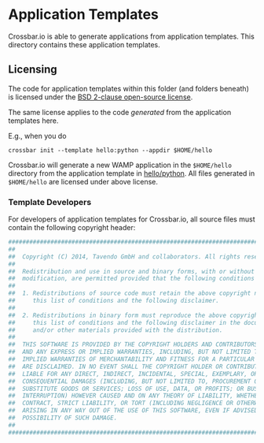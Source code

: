 # Application Templates

Crossbar.io is able to generate applications from application templates. This directory
contains these application templates.

## Licensing

The code for application templates within this folder (and folders beneath) is licensed under the [BSD 2-clause open-source license](http://opensource.org/licenses/BSD-2-Clause).

The same license applies to the code *generated* from the application templates here.

E.g., when you do

	crossbar init --template hello:python --appdir $HOME/hello

Crossbar.io will generate a new WAMP application in the `$HOME/hello` directory from the application template in [hello/python](hello/python). All files generated in `$HOME/hello` are licensed under above license.

### Template Developers

For developers of application templates for Crossbar.io, all source files must contain the following copyright header:

```python
###############################################################################
##
##  Copyright (C) 2014, Tavendo GmbH and collaborators. All rights reserved.
## 
##  Redistribution and use in source and binary forms, with or without
##  modification, are permitted provided that the following conditions are met:
## 
##  1. Redistributions of source code must retain the above copyright notice,
##     this list of conditions and the following disclaimer.
## 
##  2. Redistributions in binary form must reproduce the above copyright notice,
##     this list of conditions and the following disclaimer in the documentation
##     and/or other materials provided with the distribution.
## 
##  THIS SOFTWARE IS PROVIDED BY THE COPYRIGHT HOLDERS AND CONTRIBUTORS "AS IS"
##  AND ANY EXPRESS OR IMPLIED WARRANTIES, INCLUDING, BUT NOT LIMITED TO, THE
##  IMPLIED WARRANTIES OF MERCHANTABILITY AND FITNESS FOR A PARTICULAR PURPOSE
##  ARE DISCLAIMED. IN NO EVENT SHALL THE COPYRIGHT HOLDER OR CONTRIBUTORS BE
##  LIABLE FOR ANY DIRECT, INDIRECT, INCIDENTAL, SPECIAL, EXEMPLARY, OR
##  CONSEQUENTIAL DAMAGES (INCLUDING, BUT NOT LIMITED TO, PROCUREMENT OF
##  SUBSTITUTE GOODS OR SERVICES; LOSS OF USE, DATA, OR PROFITS; OR BUSINESS
##  INTERRUPTION) HOWEVER CAUSED AND ON ANY THEORY OF LIABILITY, WHETHER IN
##  CONTRACT, STRICT LIABILITY, OR TORT (INCLUDING NEGLIGENCE OR OTHERWISE)
##  ARISING IN ANY WAY OUT OF THE USE OF THIS SOFTWARE, EVEN IF ADVISED OF THE
##  POSSIBILITY OF SUCH DAMAGE.
##
###############################################################################
```
